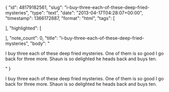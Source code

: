{
  "id": 48179182561,
  "slug": "i-buy-three-each-of-these-deep-fried-mysteries",
  "type": "text",
  "date": "2013-04-17T04:28:07+00:00",
  "timestamp": 1366172887,
  "format": "html",
  "tags": [

  ],
  "highlighted": [

  ],
  "note_count": 0,
  "title": "i-buy-three-each-of-these-deep-fried-mysteries",
  "body": "<p>I buy three each of these deep fried mysteries. One of them is so good I go back for three more. Shaun is so delighted he heads back and buys ten.</p>"
}

<p>I buy three each of these deep fried mysteries. One of them is so good I go back for three more. Shaun is so delighted he heads back and buys ten.</p>